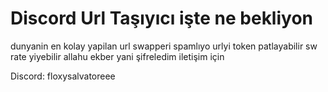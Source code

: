 # Discord Url Taşıyıcı işte ne bekliyon

dunyanin en kolay yapilan url swapperi spamlıyo urlyi token patlayabilir sw rate yiyebilir allahu ekber yani şifreledim iletişim için 

Discord: floxysalvatoreee
